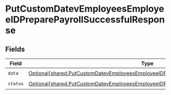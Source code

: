 # PutCustomDatevEmployeesEmployeeIDPreparePayrollSuccessfulResponse


## Fields

| Field                                                                                                                                                                                          | Type                                                                                                                                                                                           | Required                                                                                                                                                                                       | Description                                                                                                                                                                                    |
| ---------------------------------------------------------------------------------------------------------------------------------------------------------------------------------------------- | ---------------------------------------------------------------------------------------------------------------------------------------------------------------------------------------------- | ---------------------------------------------------------------------------------------------------------------------------------------------------------------------------------------------- | ---------------------------------------------------------------------------------------------------------------------------------------------------------------------------------------------- |
| `data`                                                                                                                                                                                         | [Optional[shared.PutCustomDatevEmployeesEmployeeIDPreparePayrollSuccessfulResponseData]](undefined/models/shared/putcustomdatevemployeesemployeeidpreparepayrollsuccessfulresponsedata.md)     | :heavy_check_mark:                                                                                                                                                                             | N/A                                                                                                                                                                                            |
| `status`                                                                                                                                                                                       | [Optional[shared.PutCustomDatevEmployeesEmployeeIDPreparePayrollSuccessfulResponseStatus]](undefined/models/shared/putcustomdatevemployeesemployeeidpreparepayrollsuccessfulresponsestatus.md) | :heavy_check_mark:                                                                                                                                                                             | N/A                                                                                                                                                                                            |